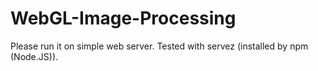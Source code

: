 # WebGL-Image-Processing
Please run it on simple web server.
Tested with servez (installed by npm (Node.JS)).